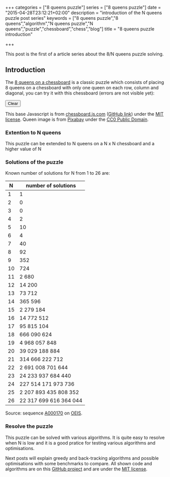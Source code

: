 +++
categories = ["8 queens puzzle"]
series = ["8 queens puzzle"]
date = "2015-04-28T23:12:21+02:00"
description = "introduction of the N queens puzzle post series"
keywords = ["8 queens puzzle","8 queens","algorithm","N queens puzzle","N queens","puzzle","chessboard","chess","blog"]
title = "8 queens puzzle introduction"

+++

This post is the first of a article series about the 8/N queens puzzle solving.

## Introduction

The [8 queens on a chessboard](http://en.wikipedia.org/wiki/Eight_queens_puzzle) is a classic puzzle which consists of placing 8 queens on a chessboard with only one queen on each row, column and diagonal, you can try it with this chessboard (errors are not visible yet):

<div id="board2" style="width: 400px"></div>
<input type="button" id="clearBtn" value="Clear" />

<script>

var board2 = new ChessBoard('board2', {
	draggable: true,
	dropOffBoard: 'trash',
	sparePieces: true
});
$('#startBtn').on('click', board2.start);
$('#clearBtn').on('click', board2.clear);

</script>

This base Javascript is from [chessboard.js.com](http://chessboardjs.com/) ([GitHub link](https://github.com/oakmac/chessboardjs/)) under the [MIT license](https://github.com/oakmac/chessboardjs/blob/master/LICENSE).
Queen image is from [Pixabay](http://pixabay.com/en/chess-queen-meeple-white-game-36310/) under the [CC0 Public Domain](http://creativecommons.org/publicdomain/zero/1.0/deed).

### Extention to N queens

This puzzle can be extended to N queens on a N x N chessboard and a higher value of N

### Solutions of the puzzle

Known number of solutions for N from 1 to 26 are:

| N | number of solutions |
| ------------- | ----------- |
| 1 | 1 |
| 2 | 0 |
| 3 | 0 |
| 4 | 2 |
| 5 | 10 |
| 6 | 4 |
| 7 | 40 |
| 8 | 92 |
| 9 | 352 |
| 10 | 724 |
| 11 | 2 680 |
| 12 | 14 200 |
| 13 | 73 712 |
| 14 | 365 596 |
| 15 | 2 279 184 |
| 16 | 14 772 512 |
| 17 | 95 815 104 |
| 18 | 666 090 624 |
| 19 | 4 968 057 848 |
| 20 | 39 029 188 884 |
| 21 | 314 666 222 712 |
| 22 | 2 691 008 701 644 |
| 23 | 24 233 937 684 440 |
| 24 | 227 514 171 973 736 |
| 25 | 2 207 893 435 808 352 |
| 26 | 22 317 699 616 364 044 |

Source: sequence [A000170](http://oeis.org/A000170) on [OEIS](http://oeis.org/).

### Resolve the puzzle

This puzzle can be solved with various algorithms. It is quite easy to resolve when N is low and it is a good pratice for testing various algorithms and optimisations.

Next posts will explain greedy and back-tracking algorithms and possible optimisations with some benchmarks to compare. All shown code and algorithms are on this [GitHub project](https://github.com/Sylvain-Bugat/N-queens-puzzle-solvers) and are under the [MIT license](https://github.com/Sylvain-Bugat/N-queens-puzzle-solvers/blob/master/LICENSE).
